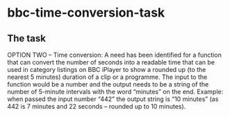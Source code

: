 # bbc-time-conversion-task

## The task

OPTION TWO – Time conversion:
A need has been identified for a function that can convert the number of seconds into a
readable time that can be used in category listings on BBC iPlayer to show a rounded up (to
the nearest 5 minutes) duration of a clip or a programme.
The input to the function would be a number and the output needs to be a string of the
number of 5-minute intervals with the word “minutes” on the end.
Example: when passed the input number “442”
the output string is “10 minutes” (as 442 is 7 minutes and 22 seconds – rounded up to 10 minutes).